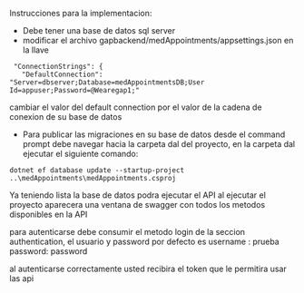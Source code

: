Instrucciones para la implementacion:

- Debe tener una base de datos sql server
- modificar el archivo gapbackend/medAppointments/appsettings.json en la llave 
 
 ```
  "ConnectionStrings": {
    "DefaultConnection": "Server=dbserver;Database=medAppointmentsDB;User Id=appuser;Password=@Wearegap1;"
```
 cambiar el valor del default connection por el valor de la cadena de conexion de su base de datos

- Para publicar las migraciones en su base de datos desde el command prompt debe navegar hacia la carpeta dal del proyecto, en la carpeta dal ejecutar el siguiente comando:

 ```
 dotnet ef database update --startup-project ..\medAppointments\medAppointments.csproj

```

Ya teniendo lista la base de datos podra ejecutar el API al ejecutar el proyecto aparecera una ventana de swagger con todos los metodos disponibles en la API

para autenticarse debe consumir el metodo login de la seccion authentication, el usuario y password por defecto es 
username : prueba
password: password

al autenticarse correctamente usted recibira el token que le permitira usar las api
